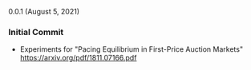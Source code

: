 0.0.1 (August 5, 2021)

### Initial Commit

* Experiments for "Pacing Equilibrium in First-Price Auction Markets" https://arxiv.org/pdf/1811.07166.pdf
